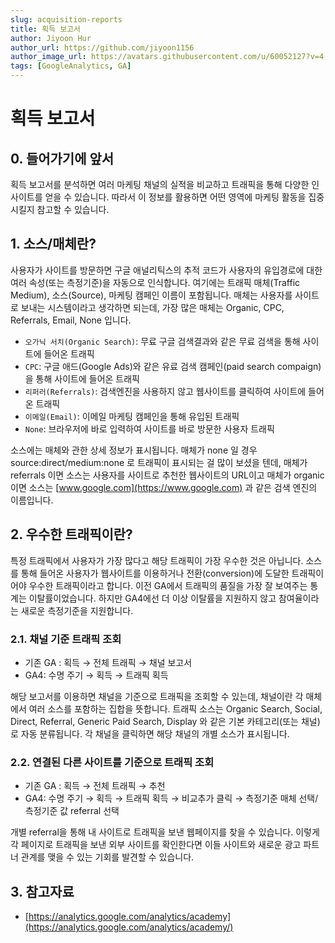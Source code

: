 ```yaml
---
slug: acquisition-reports
title: 획득 보고서
author: Jiyoon Hur
author_url: https://github.com/jiyoon1156
author_image_url: https://avatars.githubusercontent.com/u/60052127?v=4
tags: [GoogleAnalytics, GA]
---
```


# 획득 보고서
## 0. 들어가기에 앞서

획득 보고서를 분석하면 여러 마케팅 채널의 실적을 비교하고 트래픽을 통해 다양한 인사이트를 얻을 수 있습니다. 따라서 이 정보를 활용하면 어떤 영역에 마케팅 활동을 집중시킬지 참고할 수 있습니다.

## 1. 소스/매체란?

사용자가 사이트를 방문하면 구글 애널리틱스의 추적 코드가 사용자의 유입경로에 대한 여러 속성(또는 측정기준)을 자동으로 인식합니다. 여기에는 트래픽 매체(Traffic Medium), 소스(Source), 마케팅 캠페인 이름이 포함됩니다. 매체는 사용자를 사이트로 보내는 시스템이라고 생각하면 되는데, 가장 많은 매체는 Organic, CPC, Referrals, Email, None 입니다.

- ```오가닉 서치(Organic Search)```: 무료 구글 검색결과와 같은 무료 검색을 통해 사이트에 들어온 트래픽
- ```CPC```: 구글 애드(Google Ads)와 같은 유료 검색 캠페인(paid search compaign)을 통해 사이트에 들어온 트래픽
- ```리퍼러(Referrals)```: 검색엔진을 사용하지 않고 웹사이트를 클릭하여 사이트에 들어온 트래픽
- ```이메일(Email)```: 이메일 마케팅 캠페인을 통해 유입된 트래픽
- ```None```: 브라우저에 바로 입력하여 사이트를 바로 방문한 사용자 트래픽

소스에는 매체와 관한 상세 정보가 표시됩니다. 매체가 none 일 경우 source:direct/medium:none 로 트래픽이 표시되는 걸 많이 보셨을 텐데, 매체가 referrals 이면 소스는 사용자를 사이트로 추천한 웹사이트의 URL이고 매체가 organic 이면 소스는 [www.google.com](https://www.google.com) 과 같은 검색 엔진의 이름입니다.

## 2. 우수한 트래픽이란?

특정 트래픽에서 사용자가 가장 많다고 해당 트래픽이 가장 우수한 것은 아닙니다. 소스를 통해 들어온 사용자가 웹사이트를 이용하거나 전환(conversion)에 도달한 트래픽이어야 우수한 트래픽이라고 합니다. 이전 GA에서 트래픽의 품질을 가장 잘 보여주는 통계는 이탈률이었습니다. 하지만 GA4에선 더 이상 이탈률을 지원하지 않고 참여율이라는 새로운 측정기준을 지원합니다.

### 2.1. 채널 기준 트래픽 조회

- 기존 GA : 획득 → 전체 트래픽 → 채널 보고서
- GA4: 수명 주기 → 획득 → 트래픽 획득

해당 보고서를 이용하면 채널을 기준으로 트래픽을 조회할 수 있는데, 채널이란 각 매체에서 여러 소스를 포함하는 집합을 뜻합니다. 트래픽 소스는 Organic Search, Social, Direct, Referral, Generic Paid Search, Display 와 같은 기본 카테고리(또는 채널)로 자동 분류됩니다. 각 채널을 클릭하면 해당 채널의 개별 소스가 표시됩니다.

### 2.2. 연결된 다른 사이트를 기준으로 트래픽 조회

- 기존 GA : 획득 → 전체 트래픽 → 추천
- GA4: 수명 주기 → 획득 → 트래픽 획득 → 비교추가 클릭 → 측정기준 매체 선택/측정기준 값 referral 선택

개별 referral을 통해 내 사이트로 트래픽을 보낸 웹페이지를 찾을 수 있습니다. 이렇게 각 페이지로 트래픽을 보낸 외부 사이트를 확인한다면 이들 사이트와 새로운 광고 파트너 관계를 맺을 수 있는 기회를 발견할 수 있습니다.

## 3. 참고자료

- [https://analytics.google.com/analytics/academy](https://analytics.google.com/analytics/academy/)
